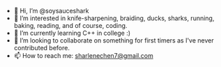 - 👋 Hi, I’m @soysauceshark
- 👀 I’m interested in knife-sharpening, braiding, ducks, sharks, running, baking, reading, and of course, coding. 
- 🌱 I’m currently learning C++ in college :)  
- 💞️ I’m looking to collaborate on something for first timers as I've never contributed before. 
- 📫 How to reach me: sharlenechen7@gmail.com 

<!---
soysauceshark/soysauceshark is a ✨ special ✨ repository because its `README.md` (this file) appears on your GitHub profile.
You can click the Preview link to take a look at your changes.
--->
